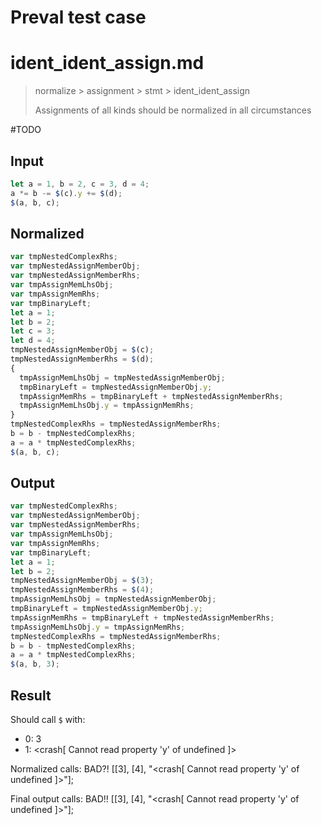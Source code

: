 # Preval test case

# ident_ident_assign.md

> normalize > assignment > stmt > ident_ident_assign
>
> Assignments of all kinds should be normalized in all circumstances

#TODO

## Input

`````js filename=intro
let a = 1, b = 2, c = 3, d = 4;
a *= b -= $(c).y += $(d);
$(a, b, c);
`````

## Normalized

`````js filename=intro
var tmpNestedComplexRhs;
var tmpNestedAssignMemberObj;
var tmpNestedAssignMemberRhs;
var tmpAssignMemLhsObj;
var tmpAssignMemRhs;
var tmpBinaryLeft;
let a = 1;
let b = 2;
let c = 3;
let d = 4;
tmpNestedAssignMemberObj = $(c);
tmpNestedAssignMemberRhs = $(d);
{
  tmpAssignMemLhsObj = tmpNestedAssignMemberObj;
  tmpBinaryLeft = tmpNestedAssignMemberObj.y;
  tmpAssignMemRhs = tmpBinaryLeft + tmpNestedAssignMemberRhs;
  tmpAssignMemLhsObj.y = tmpAssignMemRhs;
}
tmpNestedComplexRhs = tmpNestedAssignMemberRhs;
b = b - tmpNestedComplexRhs;
a = a * tmpNestedComplexRhs;
$(a, b, c);
`````

## Output

`````js filename=intro
var tmpNestedComplexRhs;
var tmpNestedAssignMemberObj;
var tmpNestedAssignMemberRhs;
var tmpAssignMemLhsObj;
var tmpAssignMemRhs;
var tmpBinaryLeft;
let a = 1;
let b = 2;
tmpNestedAssignMemberObj = $(3);
tmpNestedAssignMemberRhs = $(4);
tmpAssignMemLhsObj = tmpNestedAssignMemberObj;
tmpBinaryLeft = tmpNestedAssignMemberObj.y;
tmpAssignMemRhs = tmpBinaryLeft + tmpNestedAssignMemberRhs;
tmpAssignMemLhsObj.y = tmpAssignMemRhs;
tmpNestedComplexRhs = tmpNestedAssignMemberRhs;
b = b - tmpNestedComplexRhs;
a = a * tmpNestedComplexRhs;
$(a, b, 3);
`````

## Result

Should call `$` with:
 - 0: 3
 - 1: <crash[ Cannot read property 'y' of undefined ]>

Normalized calls: BAD?!
[[3], [4], "<crash[ Cannot read property 'y' of undefined ]>"];

Final output calls: BAD!!
[[3], [4], "<crash[ Cannot read property 'y' of undefined ]>"];


